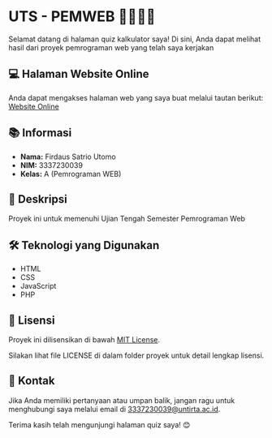 # UTS - PEMWEB 🧑‍💻🧑‍💻

Selamat datang di halaman quiz kalkulator saya! Di sini, Anda dapat melihat hasil dari proyek pemrograman web yang telah saya kerjakan

## 💻 Halaman Website Online

Anda dapat mengakses halaman web yang saya buat melalui tautan berikut:
[Website Online](https://firdausuntirta.github.io/semester3/pemweb/uts/index.php)

## 📚 Informasi

- **Nama:** Firdaus Satrio Utomo
- **NIM:** 3337230039
- **Kelas:** A (Pemrograman WEB)

## 📜 Deskripsi

Proyek ini untuk memenuhi Ujian Tengah Semester Pemrograman Web

## 🛠 Teknologi yang Digunakan

- HTML
- CSS
- JavaScript
- PHP

## 📝 Lisensi

Proyek ini dilisensikan di bawah [MIT License](LICENSE).

Silakan lihat file LICENSE di dalam folder proyek untuk detail lengkap lisensi.

## 📧 Kontak

Jika Anda memiliki pertanyaan atau umpan balik, jangan ragu untuk menghubungi saya melalui email di [3337230039@untirta.ac.id](mailto:3337230039@untirta.ac.id).

Terima kasih telah mengunjungi halaman quiz saya! 😊
